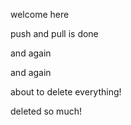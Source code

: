 welcome here

push and pull is done

and again

and again

about to delete everything!

deleted so much!

